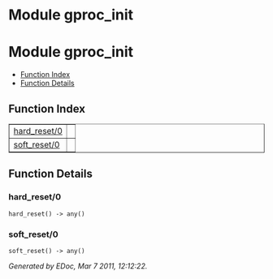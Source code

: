 Module gproc_init
=================


<h1>Module gproc_init</h1>

* [Function Index](#index)
* [Function Details](#functions)






<h2><a name="index">Function Index</a></h2>



<table width="100%" border="1" cellspacing="0" cellpadding="2" summary="function index"><tr><td valign="top"><a href="#hard_reset-0">hard_reset/0</a></td><td></td></tr><tr><td valign="top"><a href="#soft_reset-0">soft_reset/0</a></td><td></td></tr></table>


<a name="functions"></a>


<h2>Function Details</h2>


<a name="hard_reset-0"></a>


<h3>hard_reset/0</h3>





`hard_reset() -> any()`


<a name="soft_reset-0"></a>


<h3>soft_reset/0</h3>





`soft_reset() -> any()`



_Generated by EDoc, Mar 7 2011, 12:12:22._